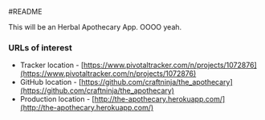 #README

This will be an Herbal Apothecary App. OOOO yeah.

### URLs of interest

* Tracker location - [https://www.pivotaltracker.com/n/projects/1072876](https://www.pivotaltracker.com/n/projects/1072876)
* GitHub location - [https://github.com/craftninja/the_apothecary](https://github.com/craftninja/the_apothecary)
* Production location - [http://the-apothecary.herokuapp.com/](http://the-apothecary.herokuapp.com/)
